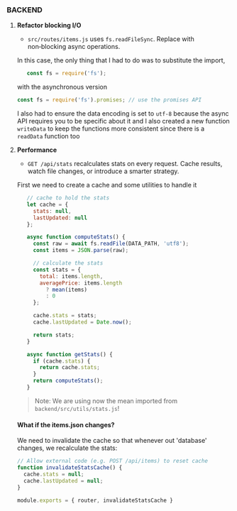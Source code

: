 ### BACKEND

1. **Refactor blocking I/O**  
   - `src/routes/items.js` uses `fs.readFileSync`. Replace with non‑blocking async operations.

   In this case, the only thing that I had to do was to substitute the import,
   ```js
      const fs = require('fs');
   ```

   with the asynchronous version

   ```js
   const fs = require('fs').promises; // use the promises API
   ```

   I also had to ensure the data encoding is set to `utf-8` because the async API requires you to be specific about it and I also created a new function `writeData` to keep the functions more consistent since there is a `readData` function too

2. **Performance**  
   - `GET /api/stats` recalculates stats on every request. Cache results, watch file changes, or introduce a smarter strategy.

   First we need to create a cache and some utilities to handle it
   ```js
      // cache to hold the stats
      let cache = {
        stats: null,
        lastUpdated: null
      };

      async function computeStats() {
        const raw = await fs.readFile(DATA_PATH, 'utf8');
        const items = JSON.parse(raw);

        // calculate the stats
        const stats = {
          total: items.length,
          averagePrice: items.length
            ? mean(items)
            : 0
        };

        cache.stats = stats;
        cache.lastUpdated = Date.now();

        return stats;
      }

      async function getStats() {
        if (cache.stats) {
          return cache.stats;
        }
        return computeStats();
      }
   ```

   > Note: We are using now the mean imported from `backend/src/utils/stats.js`!

   #### What if the items.json changes?
   We need to invalidate the cache so that whenever out 'database' changes, we recalculate the stats:
   ```js
   // Allow external code (e.g. POST /api/items) to reset cache
   function invalidateStatsCache() {
     cache.stats = null;
     cache.lastUpdated = null;
   }

   module.exports = { router, invalidateStatsCache }
   ```

